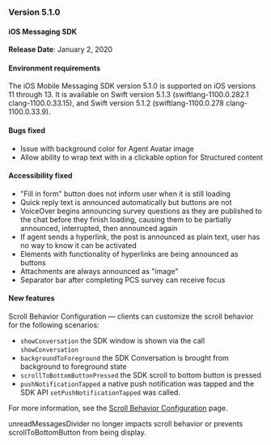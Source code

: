 ### Version 5.1.0
#### iOS Messaging SDK

**Release Date**: January 2, 2020

#### Environment requirements

The iOS Mobile Messaging SDK version 5.1.0 is supported on iOS versions 11 through 13. It is available on Swift version 5.1.3 (swiftlang-1100.0.282.1 clang-1100.0.33.15), and Swift version 5.1.2 (swiftlang-1100.0.278 clang-1100.0.33.9).

#### Bugs fixed

* Issue with background color for Agent Avatar image
* Allow ability to wrap text with in a clickable option for Structured content

#### Accessibility fixed

* "Fill in form" button does not inform user when it is still loading
* Quick reply text is announced automatically but buttons are not
* VoiceOver begins announcing survey questions as they are published to the chat before they finish loading, causing them to be partially announced, interrupted, then announced again
* If agent sends a hyperlink, the post is announced as plain text, user has no way to know it can be activated
* Elements with functionality of hyperlinks are being announced as buttons
* Attachments are always announced as "image"
* Separator bar after completing PCS survey can receive focus

#### New features

Scroll Behavior Configuration — clients can customize the scroll behavior for the following scenarios:

- `showConversation` the SDK window is shown via the call `showConversation`
- `backgroundToForeground` the SDK Conversation is brought from background to foreground state
- `scrollToBottomButtonPressed` the SDK scroll to bottom button is pressed
- `pushNotificationTapped` a native push notification was tapped and the SDK API `setPushNotificationTapped` was called.

For more information, see the [Scroll Behavior Configuration](mobile-app-messaging-sdk-for-ios-advanced-features-scroll-behavior-configuration.html) page.

<div class="attn-note">unreadMessagesDivider no longer impacts scroll behavior or prevents scrollToBottomButton from being display.</div>